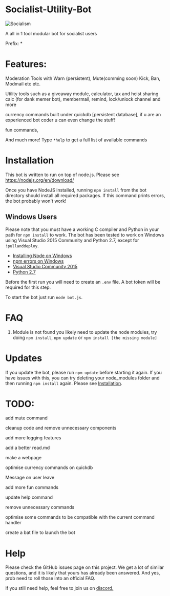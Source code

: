 # Socialist-Utility-Bot


![Socialism](https://www.independent.org/images/article_featured/2020/socialism_flag_1200x675.png)


A all in 1 tool modular bot for socialist users

Prefix: *


# Features:
Moderation Tools with Warn (persistent), Mute(comming soon) Kick, Ban, Modmail etc etc.

Utility tools such as a giveaway module, calculator, tax and heist sharing calc (for dank memer bot), membermail, remind, lock/unlock channel and more

currency commands built under quickdb [persistent database], if u are an experienced bot coder u can even change the stuff!

fun commands,

And much more! Type `*help` to get a full list of available commands

# Installation

This bot is written to run on top of node.js. Please see https://nodejs.org/en/download/

Once you have NodeJS installed, running `npm install` from the bot directory should install all required packages. If this command prints errors, the bot probably won't work!



## Windows Users
Please note that you must have a working C compiler and Python in your path for
`npm install` to work. The bot has been tested to work on Windows using Visual Studio 2015 Community and Python 2.7, except for `!pullanddeploy`.
* [Installing Node on Windows](http://blog.teamtreehouse.com/install-node-js-npm-windows)
* [npm errors on Windows](http://stackoverflow.com/questions/21365714/nodejs-error-installing-with-npm)
* [Visual Studio Community 2015](https://www.visualstudio.com/en-us/products/visual-studio-community-vs.aspx)
* [Python 2.7](https://www.python.org/downloads/)



Before the first run you will need to create an `.env` file. A bot token will be required for this step. 

To start the bot just run
`node bot.js`.

# FAQ
1) Module is not found
you likely need to update the node modules, try doing `npm install`, `npm update` or `npm install [the missing module]`


# Updates
If you update the bot, please run `npm update` before starting it again. If you have
issues with this, you can try deleting your node_modules folder and then running
`npm install` again. Please see [Installation](#Installation).

# TODO:
add mute command

cleanup code and remove unnecessary components

add more logging features

add a better read.md

make a webpage

optimise currency commands on quickdb

Message on user leave

add more fun commands

update help command

remove unnecessary commands

optimise some commands to be compatible with the current command handler

create a bat file to launch the bot

# Help
Please check the GitHub issues page on this project. We get a lot of similar questions, and it is likely that yours has already been answered. And yes, prob need to roll those into an official FAQ.

If you still need help, feel free to join us on [discord.](https://discord.gg/RzRhBCq)
